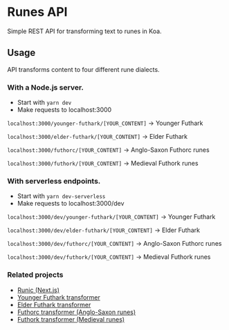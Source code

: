 # Runes API

Simple REST API for transforming text to runes in Koa.

## Usage

API transforms content to four different rune dialects.

### With a Node.js server.

- Start with `yarn dev`
- Make requests to localhost:3000

`localhost:3000/younger-futhark/[YOUR_CONTENT]` -> Younger Futhark

`localhost:3000/elder-futhark/[YOUR_CONTENT]` -> Elder Futhark

`localhost:3000/futhorc/[YOUR_CONTENT]` -> Anglo-Saxon Futhorc runes

`localhost:3000/futhork/[YOUR_CONTENT]` -> Medieval Futhork runes

### With serverless endpoints.

- Start with `yarn dev-serverless`
- Make requests to localhost:3000/dev

`localhost:3000/dev/younger-futhark/[YOUR_CONTENT]` -> Younger Futhark

`localhost:3000/dev/elder-futhark/[YOUR_CONTENT]` -> Elder Futhark

`localhost:3000/dev/futhorc/[YOUR_CONTENT]` -> Anglo-Saxon Futhorc runes

`localhost:3000/dev/futhork/[YOUR_CONTENT]` -> Medieval Futhork runes

### Related projects

- [Runic (Next.js)](https://github.com/stscoundrel/runes)
- [Younger Futhark transformer](https://github.com/stscoundrel/younger-futhark)
- [Elder Futhark transformer](https://github.com/stscoundrel/elder-futhark)
- [Futhorc transformer (Anglo-Saxon runes)](https://github.com/stscoundrel/futhorc)
- [Futhork transformer (Medieval runes)](https://github.com/stscoundrel/futhork)
